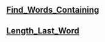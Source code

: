 ## [Find_Words_Containing](https://leetcode.com/problems/find-words-containing-character/)


## [Length_Last_Word](https://leetcode.com/problems/length-of-last-word/description/)


